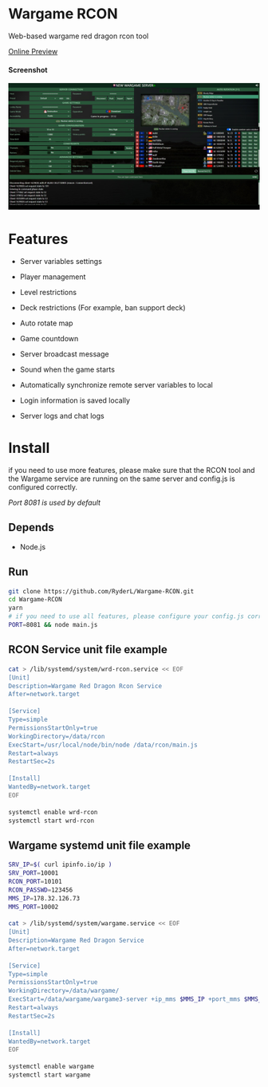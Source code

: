 # Wargame RCON

Web-based wargame red dragon rcon tool

[Online Preview](http://wrd.endless.ws/)

#### Screenshot

<div align="center">
    <img src="./screenshot.jpg">
</div>

# Features

- Server variables settings

- Player management

- Level restrictions

- Deck restrictions (For example, ban support deck)

- Auto rotate map

- Game countdown

- Server broadcast message

- Sound when the game starts

- Automatically synchronize remote server variables to local

- Login information is saved locally

- Server logs and chat logs

# Install
if you need to use more features, please make sure that the RCON tool and the Wargame service are running on the same server and config.js is configured correctly.

<i>Port 8081 is used by default</i>

## Depends

- Node.js

## Run
```bash
git clone https://github.com/RyderL/Wargame-RCON.git
cd Wargame-RCON
yarn
# if you need to use all features, please configure your config.js correctly
PORT=8081 && node main.js
```

## RCON Service unit file example
```bash
cat > /lib/systemd/system/wrd-rcon.service << EOF
[Unit]
Description=Wargame Red Dragon Rcon Service
After=network.target

[Service]
Type=simple
PermissionsStartOnly=true
WorkingDirectory=/data/rcon
ExecStart=/usr/local/node/bin/node /data/rcon/main.js
Restart=always
RestartSec=2s

[Install]
WantedBy=network.target
EOF

systemctl enable wrd-rcon
systemctl start wrd-rcon
```

## Wargame systemd unit file example
```bash
SRV_IP=$( curl ipinfo.io/ip )
SRV_PORT=10001
RCON_PORT=10101
RCON_PASSWD=123456
MMS_IP=178.32.126.73
MMS_PORT=10002

cat > /lib/systemd/system/wargame.service << EOF
[Unit]
Description=Wargame Red Dragon Service
After=network.target

[Service]
Type=simple
PermissionsStartOnly=true
WorkingDirectory=/data/wargame/
ExecStart=/data/wargame/wargame3-server +ip_mms $MMS_IP +port_mms $MMS_PORT +ip $SRV_IP +port $SRV_PORT +rcon_password $RCON_PASSWD +rcon_port $RCON_PORT
Restart=always
RestartSec=2s

[Install]
WantedBy=network.target
EOF

systemctl enable wargame
systemctl start wargame
```